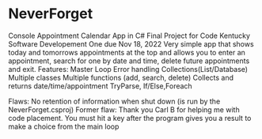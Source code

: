 # NeverForget
Console Appointment Calendar App in C#
Final Project for Code Kentucky Software Developement One due Nov 18, 2022
Very simple app that shows today and tomorrows appointments at the top and allows you to enter an appointment, search for one by date and time, delete future appointments and exit.
Features:
Master Loop 
Error handling
Collections(List/Database)
Multiple classes
Multiple functions (add, search, delete)
Collects and returns date/time/appointment
TryParse, If/Else,Foreach


Flaws:
No retention of information when shut down (is run by the NeverForget.csproj)
Former flaw: Thank you Carl B for helping me with code placement.
You must hit a key after the program gives you a result to make a choice from the main loop
